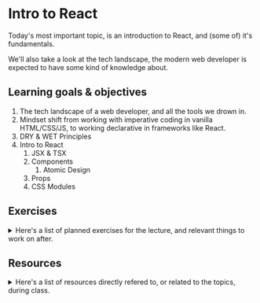 # Intro to React

Today's most important topic, is an introduction to React, and (some of) it's fundamentals.

We'll also take a look at the tech landscape, the modern web developer is expected to have some kind of knowledge about.

## Learning goals & objectives

1. The tech landscape of a web developer, and all the tools we drown in.
2. Mindset shift from working with imperative coding in vanilla HTML/CSS/JS, to working declarative in frameworks like React.
3. DRY & WET Principles
4. Intro to React
   1. JSX & TSX
   2. Components
      1. Atomic Design
   3. Props
   4. CSS Modules

## Exercises

<details>
<summary>
Here's a list of planned exercises for the lecture, and relevant things to work on after.
</summary>

### During

1. Find a job posting you find interesting.
   1. [Miro-board](https://miro.com/app/board/uXjVLOHFojs=/?share_link_id=427245660998)
3. Scaffold your first React project.
   1. Analyse the result
4. Build your first React Component
5. Create a reuseable Component with props.

### After

1. Analyse your exam project, and identify (some of) the fundamental components required
2. Start working on these components (E.g. buttons and input-fields).

</details>

## Resources

<details>
<summary>
Here's a list of resources directly refered to, or related to the topics, during class.
</summary>

### References

1. [roadmap.sh](www.roadmap.sh)
2. [Atomic Design](https://bradfrost.com/blog/post/atomic-web-design/)
3. ['State of Frontend'-report](https://tsh.io/state-of-frontend/)
4. [CSS Modules](https://github.com/css-modules/css-modules)
5. [Vite](https://v2.vitejs.dev/)
6. [React](https://react.dev/)

### Learning

1. [React for beginners handbook](https://www.freecodecamp.org/news/react-for-beginners-handbook/)
2. [An interactive React tutorial](https://v2.scrimba.com/learn-react-c0e)
3. [React's very usefull learning documentation](www.react.dev/learn)

</details>
